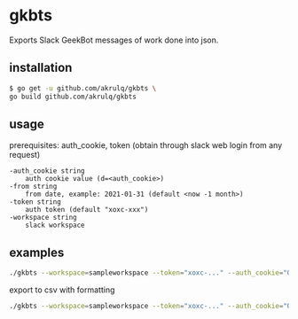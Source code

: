 # gkbts #

Exports Slack GeekBot messages of work done into json.

## installation
```bash
$ go get -u github.com/akrulq/gkbts \
go build github.com/akrulq/gkbts
```

## usage
prerequisites: auth_cookie, token (obtain through slack web login from any request)
```
-auth_cookie string
    auth cookie value (d=<auth_cookie>)
-from string
    from date, example: 2021-01-31 (default <now -1 month>)
-token string
    auth token (default "xoxc-xxx")
-workspace string
    slack workspace

```

## examples
```bash
./gkbts --workspace=sampleworkspace --token="xoxc-..." --auth_cookie="OpPGMw%..."
```
export to csv with formatting
```bash
./gkbts --workspace=sampleworkspace --token="xoxc-..." --auth_cookie="OpPGMw%..." | jq -r '.[] | ["Musk, Elon", (.timestamp | fromdate | strftime("%d.%m.%Y")), "spacex.Sales", "Twitting", .spent_hrs, .text] | @csv'
```